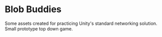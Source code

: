 # Blob Buddies
Some assets created for practicing Unity's standard networking solution.  Small prototype top down game.
